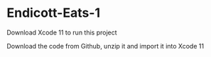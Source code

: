 # Endicott-Eats-1

Download Xcode 11 to run this project

Download the code from Github, unzip it and import it into Xcode 11
